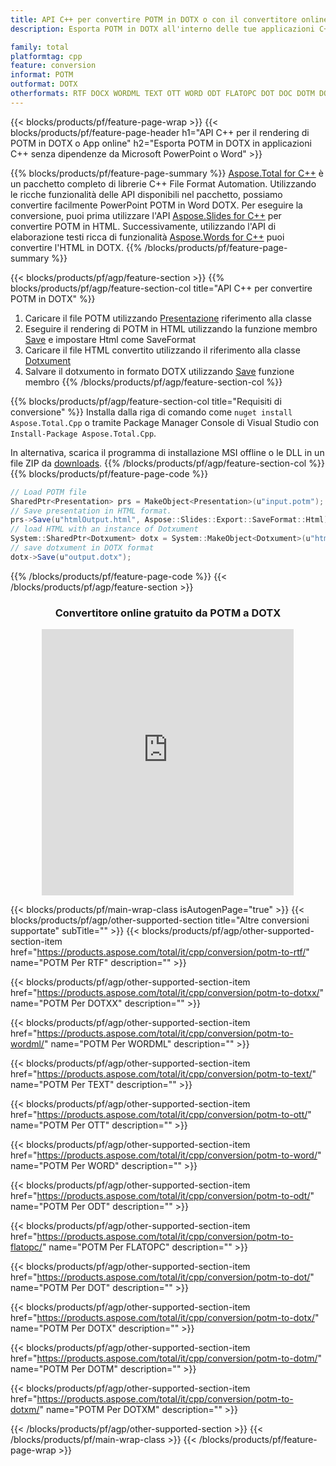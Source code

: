 ```yaml
---
title: API C++ per convertire POTM in DOTX o con il convertitore online gratuito
description: Esporta POTM in DOTX all'interno delle tue applicazioni C++ o in linea. Prova rapidamente il convertitore online gratuito da POT a CSV prima di integrare il codice.

family: total
platformtag: cpp
feature: conversion
informat: POTM
outformat: DOTX
otherformats: RTF DOCX WORDML TEXT OTT WORD ODT FLATOPC DOT DOC DOTM DOCM
---
```

{{< blocks/products/pf/feature-page-wrap >}}
{{< blocks/products/pf/feature-page-header h1="API C++ per il rendering di POTM in DOTX o App online" h2="Esporta POTM in DOTX in applicazioni C++ senza dipendenze da Microsoft PowerPoint o Word" >}}

{{% blocks/products/pf/feature-page-summary %}}
[Aspose.Total for C++](https://products.aspose.com/total/cpp/) è un pacchetto completo di librerie C++ File Format Automation. Utilizzando le ricche funzionalità delle API disponibili nel pacchetto, possiamo convertire facilmente PowerPoint POTM in Word DOTX. Per eseguire la conversione, puoi prima utilizzare l'API [Aspose.Slides for C++](https://products.aspose.com/slides/cpp/) per convertire POTM in HTML. Successivamente, utilizzando l'API di elaborazione testi ricca di funzionalità [Aspose.Words for C++](https://products.aspose.com/words/cpp/) puoi convertire l'HTML in DOTX. 
{{% /blocks/products/pf/feature-page-summary  %}}

{{< blocks/products/pf/agp/feature-section >}}
{{% blocks/products/pf/agp/feature-section-col title="API C++ per convertire POTM in DOTX" %}}
1. Caricare il file POTM utilizzando [Presentazione](https://reference.aspose.com/slides/cpp/class/aspose.slides.presentation) riferimento alla classe
2. Eseguire il rendering di POTM in HTML utilizzando la funzione membro [Save](https://reference.aspose.com/slides/cpp/class/aspose.slides.presentation#afcd59ec697bf05c10f78c3869de2ec9e) e impostare Html come SaveFormat
3. Caricare il file HTML convertito utilizzando il riferimento alla classe [Dotxument](https://reference.aspose.com/words/cpp/class/aspose.words.dotxument)
4. Salvare il dotxumento in formato DOTX utilizzando [Save](https://reference.aspose.com/words/cpp/class/aspose.words.dotxument#save_string) funzione membro
{{% /blocks/products/pf/agp/feature-section-col %}}

{{% blocks/products/pf/agp/feature-section-col title="Requisiti di conversione" %}}
Installa dalla riga di comando come ```nuget install Aspose.Total.Cpp``` o tramite Package Manager Console di Visual Studio con ```Install-Package Aspose.Total.Cpp```.

In alternativa, scarica il programma di installazione MSI offline o le DLL in un file ZIP da [downloads](https://releases.aspose.com/total/cpp).
{{% /blocks/products/pf/agp/feature-section-col %}}
{{% blocks/products/pf/feature-page-code %}}
```cs
// Load POTM file
SharedPtr<Presentation> prs = MakeObject<Presentation>(u"input.potm");
// Save presentation in HTML format.
prs->Save(u"htmlOutput.html", Aspose::Slides::Export::SaveFormat::Html);
// load HTML with an instance of Dotxument
System::SharedPtr<Dotxument> dotx = System::MakeObject<Dotxument>(u"htmlOutput.html");
// save dotxument in DOTX format
dotx->Save(u"output.dotx"); 
```

{{% /blocks/products/pf/feature-page-code %}}
{{< /blocks/products/pf/agp/feature-section >}}
<div class="container-fluid agp-content bg-white aboutfile box-1 vh100 section nopbtm">
<div class=container>
<div class=row>
<div class="demobox tc col-md-12 padding-0" align="center">

<h3>Convertitore online gratuito da POTM a DOTX</h3>

<iframe style="border: none; height: 426px;" scrolling="no" src="https://total-conversion-app-65z5r2lp.qa.k8s.dynabic.com/?to=dotx&from=potm" id="child-iframe" width="80%"></iframe>

</div></div>
</div></div>

{{< blocks/products/pf/main-wrap-class isAutogenPage="true" >}}
{{< blocks/products/pf/agp/other-supported-section title="Altre conversioni supportate" subTitle="" >}}
{{< blocks/products/pf/agp/other-supported-section-item href="https://products.aspose.com/total/it/cpp/conversion/potm-to-rtf/" name="POTM Per RTF" description="" >}}

{{< blocks/products/pf/agp/other-supported-section-item href="https://products.aspose.com/total/it/cpp/conversion/potm-to-dotxx/" name="POTM Per DOTXX" description="" >}}

{{< blocks/products/pf/agp/other-supported-section-item href="https://products.aspose.com/total/it/cpp/conversion/potm-to-wordml/" name="POTM Per WORDML" description="" >}}

{{< blocks/products/pf/agp/other-supported-section-item href="https://products.aspose.com/total/it/cpp/conversion/potm-to-text/" name="POTM Per TEXT" description="" >}}

{{< blocks/products/pf/agp/other-supported-section-item href="https://products.aspose.com/total/it/cpp/conversion/potm-to-ott/" name="POTM Per OTT" description="" >}}

{{< blocks/products/pf/agp/other-supported-section-item href="https://products.aspose.com/total/it/cpp/conversion/potm-to-word/" name="POTM Per WORD" description="" >}}

{{< blocks/products/pf/agp/other-supported-section-item href="https://products.aspose.com/total/it/cpp/conversion/potm-to-odt/" name="POTM Per ODT" description="" >}}

{{< blocks/products/pf/agp/other-supported-section-item href="https://products.aspose.com/total/it/cpp/conversion/potm-to-flatopc/" name="POTM Per FLATOPC" description="" >}}

{{< blocks/products/pf/agp/other-supported-section-item href="https://products.aspose.com/total/it/cpp/conversion/potm-to-dot/" name="POTM Per DOT" description="" >}}

{{< blocks/products/pf/agp/other-supported-section-item href="https://products.aspose.com/total/it/cpp/conversion/potm-to-dotx/" name="POTM Per DOTX" description="" >}}

{{< blocks/products/pf/agp/other-supported-section-item href="https://products.aspose.com/total/it/cpp/conversion/potm-to-dotm/" name="POTM Per DOTM" description="" >}}

{{< blocks/products/pf/agp/other-supported-section-item href="https://products.aspose.com/total/it/cpp/conversion/potm-to-dotxm/" name="POTM Per DOTXM" description="" >}}


{{< /blocks/products/pf/agp/other-supported-section >}}
{{< /blocks/products/pf/main-wrap-class >}}
{{< /blocks/products/pf/feature-page-wrap >}}